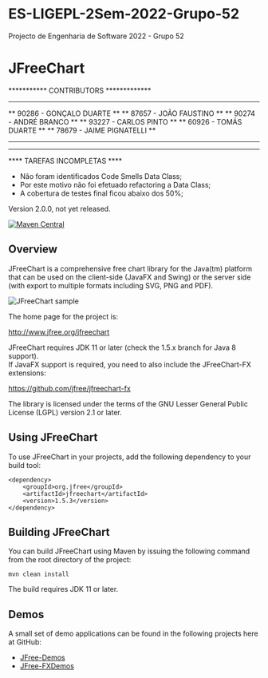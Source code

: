 # ES-LIGEPL-2Sem-2022-Grupo-52
Projecto de Engenharia de Software 2022 - Grupo 52

JFreeChart
==========

***********  CONTRIBUTORS  *************
***                                  ***
**     90286 - GONÇALO DUARTE         **
**     87657 - JOÃO FAUSTINO          **
**     90274 - ANDRÉ BRANCO           **
**     93227 - CARLOS PINTO           **
**     60926 - TOMÁS DUARTE           **
**     78679 - JAIME PIGNATELLI       **
***                                  ***
****************************************

****       TAREFAS INCOMPLETAS      ****
- Não foram identificados Code Smells Data Class;
- Por este motivo não foi efetuado refactoring a Data Class;
- A cobertura de testes final ficou abaixo dos 50%;

Version 2.0.0, not yet released.

[![Maven Central](https://maven-badges.herokuapp.com/maven-central/org.jfree/jfreechart/badge.svg)](https://maven-badges.herokuapp.com/maven-central/org.jfree/jfreechart)

Overview
--------
JFreeChart is a comprehensive free chart library for the Java(tm) platform that 
can be used on the client-side (JavaFX and Swing) or the server side (with
export to multiple formats including SVG, PNG and PDF).

![JFreeChart sample](http://jfree.org/jfreechart/images/coffee_prices.png)

The home page for the project is:

http://www.jfree.org/jfreechart

JFreeChart requires JDK 11 or later (check the 1.5.x branch for Java 8 support).  
If JavaFX support is required, you need to also include the JFreeChart-FX extensions:

https://github.com/jfree/jfreechart-fx

The library is licensed under the terms of the GNU Lesser General Public 
License (LGPL) version 2.1 or later.


Using JFreeChart
----------------
To use JFreeChart in your projects, add the following dependency to your build tool:

    <dependency>
        <groupId>org.jfree</groupId>
        <artifactId>jfreechart</artifactId>
        <version>1.5.3</version>
    </dependency>


Building JFreeChart
-------------------
You can build JFreeChart using Maven by issuing the following command from the root directory of the project:

    mvn clean install

The build requires JDK 11 or later.


Demos
-----
A small set of demo applications can be found in the following projects here
at GitHub:

* [JFree-Demos](https://github.com/jfree/jfree-demos "JFree-Demos Project Page at GitHub")
* [JFree-FXDemos](https://github.com/jfree/jfree-fxdemos "JFree-FXDemos Project Page at GitHub")
